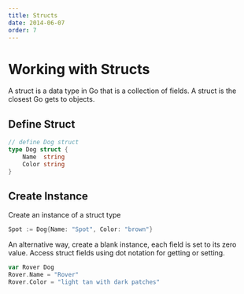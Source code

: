 ```yaml
---
title: Structs
date: 2014-06-07
order: 7
---
```


# Working with Structs

A struct is a data type in Go that is a collection of fields. A struct is the closest Go gets to objects.

## Define Struct

```go
// define Dog struct
type Dog struct {
	Name  string
	Color string
}
```

## Create Instance

Create an instance of a struct type

```go
Spot := Dog{Name: "Spot", Color: "brown"}
```

An alternative way, create a blank instance, each field is set to its zero value. Access struct fields using dot notation for getting or setting.

```go
var Rover Dog
Rover.Name = "Rover"
Rover.Color = "light tan with dark patches"
```

